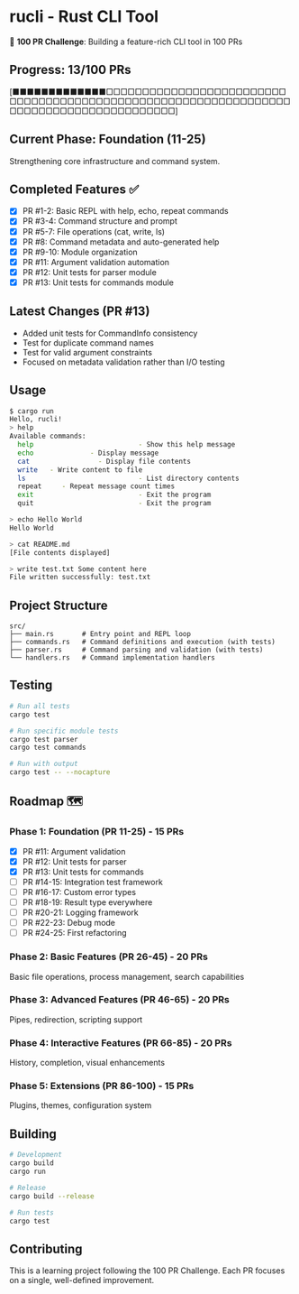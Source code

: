# rucli - Rust CLI Tool

🎯 **100 PR Challenge**: Building a feature-rich CLI tool in 100 PRs

## Progress: 13/100 PRs
[■■■■■■■■■■■■■□□□□□□□□□□□□□□□□□□□□□□□□□□□□□□□□□□□□□□□□□□□□□□□□□□□□□□□□□□□□□□□□□□□□□□□□□□□□□□□□□□□□□□□]

## Current Phase: Foundation (11-25)
Strengthening core infrastructure and command system.

## Completed Features ✅
- [x] PR #1-2: Basic REPL with help, echo, repeat commands
- [x] PR #3-4: Command structure and prompt
- [x] PR #5-7: File operations (cat, write, ls)
- [x] PR #8: Command metadata and auto-generated help
- [x] PR #9-10: Module organization
- [x] PR #11: Argument validation automation
- [x] PR #12: Unit tests for parser module
- [x] PR #13: Unit tests for commands module

## Latest Changes (PR #13)
- Added unit tests for CommandInfo consistency
- Test for duplicate command names
- Test for valid argument constraints
- Focused on metadata validation rather than I/O testing

## Usage

```bash
$ cargo run
Hello, rucli!
> help
Available commands:
  help                          - Show this help message
  echo              - Display message
  cat                 - Display file contents
  write   - Write content to file
  ls                            - List directory contents
  repeat     - Repeat message count times
  exit                          - Exit the program
  quit                          - Exit the program

> echo Hello World
Hello World

> cat README.md
[File contents displayed]

> write test.txt Some content here
File written successfully: test.txt
```

## Project Structure
```
src/
├── main.rs       # Entry point and REPL loop
├── commands.rs   # Command definitions and execution (with tests)
├── parser.rs     # Command parsing and validation (with tests)
└── handlers.rs   # Command implementation handlers
```

## Testing

```bash
# Run all tests
cargo test

# Run specific module tests
cargo test parser
cargo test commands

# Run with output
cargo test -- --nocapture
```

## Roadmap 🗺️

### Phase 1: Foundation (PR 11-25) - 15 PRs
- [x] PR #11: Argument validation
- [x] PR #12: Unit tests for parser
- [x] PR #13: Unit tests for commands
- [ ] PR #14-15: Integration test framework
- [ ] PR #16-17: Custom error types
- [ ] PR #18-19: Result type everywhere
- [ ] PR #20-21: Logging framework
- [ ] PR #22-23: Debug mode
- [ ] PR #24-25: First refactoring

### Phase 2: Basic Features (PR 26-45) - 20 PRs
Basic file operations, process management, search capabilities

### Phase 3: Advanced Features (PR 46-65) - 20 PRs
Pipes, redirection, scripting support

### Phase 4: Interactive Features (PR 66-85) - 20 PRs
History, completion, visual enhancements

### Phase 5: Extensions (PR 86-100) - 15 PRs
Plugins, themes, configuration system

## Building

```bash
# Development
cargo build
cargo run

# Release
cargo build --release

# Run tests
cargo test
```

## Contributing

This is a learning project following the 100 PR Challenge. Each PR focuses on a single, well-defined improvement.
